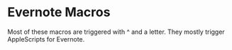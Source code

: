# Evernote Macros

Most of these macros are triggered with ^ and a letter. They mostly trigger AppleScripts for Evernote.

